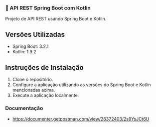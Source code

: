 ### 🚀 API REST Spring Boot com Kotlin

Projeto de API REST usando Spring Boot e Kotlin.

## Versões Utilizadas

- Spring Boot: 3.2.1
- Kotlin: 1.9.2

## Instruções de Instalação

1. Clone o repositório.
2. Configure a aplicação utilizando as versões do Spring Boot e Kotlin mencionadas acima.
3. Execute a aplicação localmente.

### Documentação
 - https://documenter.getpostman.com/view/26372403/2s9YsJCt6U
